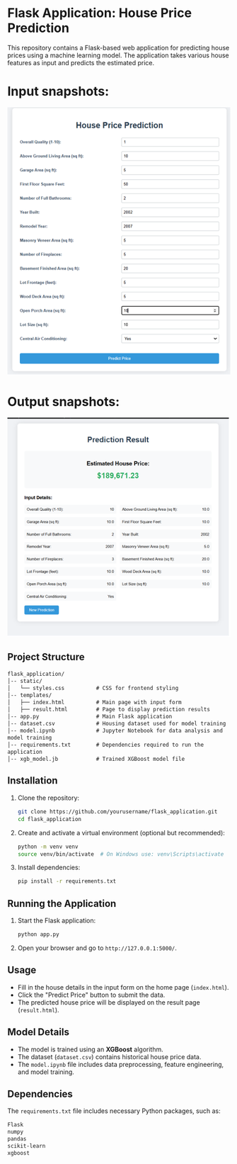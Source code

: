 # Flask Application: House Price Prediction

This repository contains a Flask-based web application for predicting house prices using a machine learning model. The application takes various house features as input and predicts the estimated price.

# Input snapshots:
![Application Demo](demo/input.png)

# Output snapshots:
![Application Demo](demo/output.png)

## Project Structure

```
flask_application/
│-- static/
│   └── styles.css          # CSS for frontend styling
│-- templates/
│   ├── index.html          # Main page with input form
│   ├── result.html         # Page to display prediction results
│-- app.py                  # Main Flask application
│-- dataset.csv             # Housing dataset used for model training
│-- model.ipynb             # Jupyter Notebook for data analysis and model training
│-- requirements.txt        # Dependencies required to run the application
│-- xgb_model.jb            # Trained XGBoost model file
```

## Installation

1. Clone the repository:
   ```sh
   git clone https://github.com/yourusername/flask_application.git
   cd flask_application
   ```

2. Create and activate a virtual environment (optional but recommended):
   ```sh
   python -m venv venv
   source venv/bin/activate  # On Windows use: venv\Scripts\activate
   ```

3. Install dependencies:
   ```sh
   pip install -r requirements.txt
   ```

## Running the Application

1. Start the Flask application:
   ```sh
   python app.py
   ```
2. Open your browser and go to `http://127.0.0.1:5000/`.

## Usage

- Fill in the house details in the input form on the home page (`index.html`).
- Click the "Predict Price" button to submit the data.
- The predicted house price will be displayed on the result page (`result.html`).

## Model Details

- The model is trained using an **XGBoost** algorithm.
- The dataset (`dataset.csv`) contains historical house price data.
- The `model.ipynb` file includes data preprocessing, feature engineering, and model training.

## Dependencies

The `requirements.txt` file includes necessary Python packages, such as:
```
Flask
numpy
pandas
scikit-learn
xgboost
```

